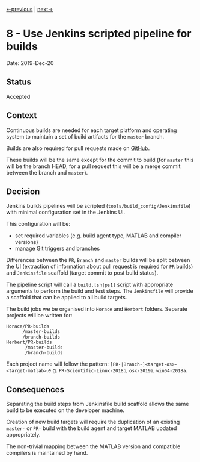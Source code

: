 [<-previous](0007-use-herbert-as-library-dependency.md) | [next->](0009-use-standard-naming-for-build-artifacts.md)

# 8 - Use Jenkins scripted pipeline for builds

Date: 2019-Dec-20

## Status

Accepted

## Context

Continuous builds are needed for each target platform and operating system to maintain a set of build artifacts for the `master` branch.

Builds are also required for pull requests made on [GitHub](https://github.com/pace-neutrons).

These builds will be the same except for the commit to build (for `master` this will be the branch HEAD, for a pull request this will be a merge commit between the branch and `master`).

## Decision

Jenkins builds pipelines will be scripted (`tools/build_config/Jenkinsfile`) with minimal configuration set in the Jenkins UI.

This configuration will be:

- set required variables (e.g. build agent type, MATLAB and compiler versions)
- manage Git triggers and branches

Differences between the `PR`, `Branch` and `master` builds will be split between the UI (extraction of information about pull request is required for `PR` builds) and `Jenkinsfile` scaffold (target commit to post build status).

The pipeline script will call a `build.[sh|ps1]` script with appropriate arguments to perform the build and test steps. The `Jenkinsfile` will provide a scaffold that can be applied to all build targets.

The build jobs we be organised into `Horace` and `Herbert` folders. Separate projects will be written for:

```
Horace/PR-builds
      /master-builds
      /branch-builds
Herbert/PR-builds
       /master-builds
       /branch-builds
```

Each project name will follow the pattern: `[PR-|Branch-]<target-os>-<target-matlab>`.e.g. `PR-Scientific-Linux-2018b`, `osx-2019a`, `win64-2018a`.

## Consequences

Separating the build steps from Jenkinsfile build scaffold allows the same build to be executed on the developer machine.

Creation of new build targets will require the duplication of an existing `master-` or `PR-` build with the build agent and target MATLAB updated appropriately.

The non-trivial mapping between the MATLAB version and compatible compilers is maintained by hand.